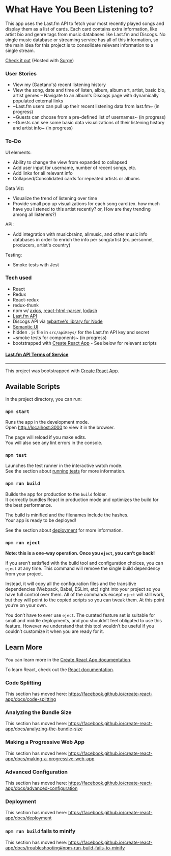 # What Have You Been Listening to?
This app uses the Last.fm API to fetch your most recently played songs and display them as a list of cards. Each card contains extra information, like artist bio and genre tags from music databases like Last.fm and Discogs. No single music database or streaming service has all of this information, so the main idea for this project is to consolidate relevant information to a single stream.

[Check it out](http://last-fm.gvenezia.com/) (Hosted with [Surge](https://surge.sh/))

### User Stories
- View my (Gaetano's) recent listening history
- View the song, date and time of listen, album, album art, artist, basic bio, artist genres
– Navigate to an album's Discogs page with dynamically populated external links
- ~Last.fm users can pull up their recent listening data from last.fm~ (in progress)
- ~Guests can choose from a pre-defined list of usernames~ (in progress)
- ~Guests can see some basic data visualizations of their listening history and artist info~ (in progress)

### To-Do
UI elements:
- Ability to change the view from expanded to collapsed 
- Add user input for username, number of recent songs, etc.
- Add links for all relevant info
- Collapsed/Consolidated cards for repeated artists or albums

Data Viz:
- Visualize the trend of listening over time 
- Provide small pop up visualizations for each song card (ex. how much have you listened to this artist recently? or, How are they trending among all listeners?)

API: 
- Add integration with musicbrainz, allmusic, and other music info databases in order to enrich the info per song/artist (ex. personnel, producers, artist's country)

Testing:
- Smoke tests with Jest

### Tech used
* React
* Redux
* React-redux
* redux-thunk
* npm w/ [axios](https://www.npmjs.com/package/axios), [react-html-parser](https://www.npmjs.com/package/react-html-parser), [lodash](https://lodash.com/)
* [Last.fm API](https://www.last.fm/api/intro)
* Discogs API via [@bartve's library for Node](https://github.com/bartve/disconnect)
* [Semantic UI](https://semantic-ui.com/)
* hidden `.js` file in `src/apiKeys/` for the Last.fm API key and secret
* ~smoke tests for components~ (in progress)
* bootstrapped with [Create React App](https://github.com/facebook/create-react-app) -  See below for relevant scripts

#### [Last.fm API Terms of Service](https://www.last.fm/api/tos)



---  

This project was bootstrapped with [Create React App](https://github.com/facebook/create-react-app).

## Available Scripts

In the project directory, you can run:

### `npm start`

Runs the app in the development mode.<br>
Open [http://localhost:3000](http://localhost:3000) to view it in the browser.

The page will reload if you make edits.<br>
You will also see any lint errors in the console.

### `npm test`

Launches the test runner in the interactive watch mode.<br>
See the section about [running tests](https://facebook.github.io/create-react-app/docs/running-tests) for more information.

### `npm run build`

Builds the app for production to the `build` folder.<br>
It correctly bundles React in production mode and optimizes the build for the best performance.

The build is minified and the filenames include the hashes.<br>
Your app is ready to be deployed!

See the section about [deployment](https://facebook.github.io/create-react-app/docs/deployment) for more information.

### `npm run eject`

**Note: this is a one-way operation. Once you `eject`, you can’t go back!**

If you aren’t satisfied with the build tool and configuration choices, you can `eject` at any time. This command will remove the single build dependency from your project.

Instead, it will copy all the configuration files and the transitive dependencies (Webpack, Babel, ESLint, etc) right into your project so you have full control over them. All of the commands except `eject` will still work, but they will point to the copied scripts so you can tweak them. At this point you’re on your own.

You don’t have to ever use `eject`. The curated feature set is suitable for small and middle deployments, and you shouldn’t feel obligated to use this feature. However we understand that this tool wouldn’t be useful if you couldn’t customize it when you are ready for it.

## Learn More

You can learn more in the [Create React App documentation](https://facebook.github.io/create-react-app/docs/getting-started).

To learn React, check out the [React documentation](https://reactjs.org/).

### Code Splitting

This section has moved here: https://facebook.github.io/create-react-app/docs/code-splitting

### Analyzing the Bundle Size

This section has moved here: https://facebook.github.io/create-react-app/docs/analyzing-the-bundle-size

### Making a Progressive Web App

This section has moved here: https://facebook.github.io/create-react-app/docs/making-a-progressive-web-app

### Advanced Configuration

This section has moved here: https://facebook.github.io/create-react-app/docs/advanced-configuration

### Deployment

This section has moved here: https://facebook.github.io/create-react-app/docs/deployment

### `npm run build` fails to minify

This section has moved here: https://facebook.github.io/create-react-app/docs/troubleshooting#npm-run-build-fails-to-minify
